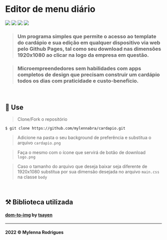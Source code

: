 # Editor de menu diário


![](https://img.shields.io/github/repo-size/mylennabra/cardapio?color=f24f00&style=flat-square)
![](https://img.shields.io/github/languages/count/mylennabra/cardapio?color=f24f00&style=flat-square)
![](https://img.shields.io/github/languages/top/mylennabra/cardapio?color=f24f00&style=flat-square)
![](https://img.shields.io/github/last-commit/mylennabra/cardapio?color=f24f00&style=flat-square)

> ### Um programa simples que permite o acesso ao template do cardápio e sua edição em qualquer dispositivo via web pelo Github Pages, tal como seu download nas dimensões 1920x1080 ao clicar na logo da empresa em questão.

> ### Microempreendedores sem habilidades com apps completos de design que precisam construir um cardápio todos os dias com praticidade e custo-benefício.

<br>

## :low_brightness: Use
> Clone/Fork o repositório
```
$ git clone https://github.com/mylennabra/cardapio.git
```
> Adicione na pasta o seu background de preferência e substitua o arquivo ```cardapio.png```

> Faça o mesmo com o ícone que servirá de botão de download ```logo.png```

> Caso o tamanho do arquivo que deseja baixar seja diferente de 1920x1080 substitua por sua dimensão desejada no arquivo ```main.css``` na classe ```body```

<br>

## :hammer_and_pick: Biblioteca utilizada
 #### <a href="https://github.com/tsayen/dom-to-image">dom-to-img</a> by <a href="https://github.com/tsayen">tsayen</a>

<hr>

#### 2022 © Mylenna Rodrigues

